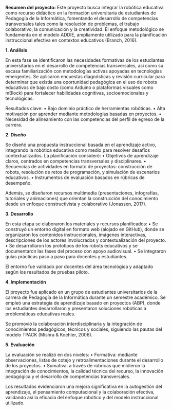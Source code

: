 **Resumen del proyecto:**
Este proyecto busca integrar la robótica educativa como recurso didáctico en la formación universitaria de estudiantes de Pedagogía de la Informática, fomentando el desarrollo de competencias transversales tales como la resolución de problemas, el trabajo colaborativo, la comunicación y la creatividad. El enfoque metodológico se fundamenta en el modelo ADDIE, ampliamente utilizado para la planificación instruccional efectiva en contextos educativos (Branch, 2016).

**1. Análisis**

En esta fase se identificaron las necesidades formativas de los estudiantes universitarios en el desarrollo de competencias transversales, así como su escasa familiarización con metodologías activas apoyadas en tecnologías emergentes. Se aplicaron encuestas diagnósticas y revisión curricular para determinar que existía una oportunidad pedagógica en el uso de robots educativos de bajo costo (como Arduino o plataformas visuales como mBlock) para fortalecer habilidades cognitivas, socioemocionales y tecnológicas.

Resultados clave:
	•	Bajo dominio práctico de herramientas robóticas.
	•	Alta motivación por aprender mediante metodologías basadas en proyectos.
	•	Necesidad de alineamiento con las competencias del perfil de egreso de la carrera.

**2. Diseño**

Se diseñó una propuesta instruccional basada en el aprendizaje activo, integrando la robótica educativa como medio para resolver desafíos contextualizados. La planificación consideró:
	•	Objetivos de aprendizaje claros, centrados en competencias transversales y disciplinares.
	•	Secuencias de actividades en formato de proyectos: construcción de robots, resolución de retos de programación, y simulación de escenarios educativos.
	•	Instrumentos de evaluación basados en rúbricas de desempeño.

Además, se diseñaron recursos multimedia (presentaciones, infografías, tutoriales y animaciones) que orientan la construcción del conocimiento desde un enfoque constructivista y colaborativo (Jonassen, 2017).

**3. Desarrollo**

En esta etapa se elaboraron los materiales y recursos planificados:
	•	Se construyó un entorno digital en formato web (alojado en GitHub), donde se organizaron los contenidos instruccionales, imágenes interactivas, descripciones de los actores involucrados y contextualización del proyecto.
	•	Se desarrollaron los prototipos de los robots educativos y se documentaron las fases del proceso con apoyo audiovisual.
	•	Se integraron guías prácticas paso a paso para docentes y estudiantes.

El entorno fue validado por docentes del área tecnológica y adaptado según los resultados de pruebas piloto.

**4. Implementación**

El proyecto fue aplicado en un grupo de estudiantes universitarios de la carrera de Pedagogía de la Informática durante un semestre académico. Se empleó una estrategia de aprendizaje basado en proyectos (ABP), donde los estudiantes desarrollaron y presentaron soluciones robóticas a problemáticas educativas reales.

Se promovió la colaboración interdisciplinaria y la integración de conocimientos pedagógicos, técnicos y sociales, siguiendo las pautas del modelo TPACK (Mishra & Koehler, 2006).

**5. Evaluación**

La evaluación se realizó en dos niveles:
	•	Formativa: mediante observaciones, listas de cotejo y retroalimentaciones durante el desarrollo de los proyectos.
	•	Sumativa: a través de rúbricas que midieron la integración de conocimientos, la calidad técnica del recurso, la innovación pedagógica y el desarrollo de competencias transversales.

Los resultados evidenciaron una mejora significativa en la autogestión del aprendizaje, el pensamiento computacional y la colaboración efectiva, validando así la eficacia del enfoque robótico y del modelo instruccional utilizado.
